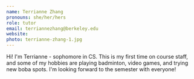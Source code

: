 ```yaml
---
name: Terrianne Zhang
pronouns: she/her/hers
role: tutor
email: terriannezhang@berkeley.edu
website: 
photo: terrianne-zhang-1.jpg
---
```


Hi! I'm Terrianne - sophomore in CS. This is my first time on course staff, and some of my hobbies are playing badminton, video games, and trying new boba spots. I'm looking forward to the semester with everyone!